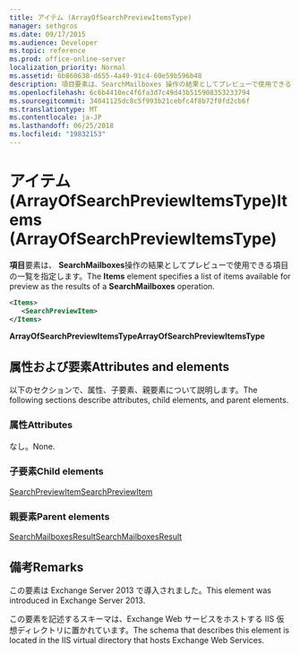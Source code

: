 ```yaml
---
title: アイテム (ArrayOfSearchPreviewItemsType)
manager: sethgros
ms.date: 09/17/2015
ms.audience: Developer
ms.topic: reference
ms.prod: office-online-server
localization_priority: Normal
ms.assetid: 6b860638-d655-4a49-91c4-60e59b596b48
description: 項目要素は、SearchMailboxes 操作の結果としてプレビューで使用できる項目の一覧を指定します。
ms.openlocfilehash: 6c6b4410ec4f6fa3d7c49d43b515908353233794
ms.sourcegitcommit: 34041125dc8c5f993b21cebfc4f8b72f0fd2cb6f
ms.translationtype: MT
ms.contentlocale: ja-JP
ms.lasthandoff: 06/25/2018
ms.locfileid: "19832153"
---
```

# <a name="items-arrayofsearchpreviewitemstype"></a><span data-ttu-id="08998-103">アイテム (ArrayOfSearchPreviewItemsType)</span><span class="sxs-lookup"><span data-stu-id="08998-103">Items (ArrayOfSearchPreviewItemsType)</span></span>

<span data-ttu-id="08998-104">**項目**要素は、 **SearchMailboxes**操作の結果としてプレビューで使用できる項目の一覧を指定します。</span><span class="sxs-lookup"><span data-stu-id="08998-104">The **Items** element specifies a list of items available for preview as the results of a **SearchMailboxes** operation.</span></span> 
  
```XML
<Items>
   <SearchPreviewItem>
</Items>
```

 <span data-ttu-id="08998-105">**ArrayOfSearchPreviewItemsType**</span><span class="sxs-lookup"><span data-stu-id="08998-105">**ArrayOfSearchPreviewItemsType**</span></span>
## <a name="attributes-and-elements"></a><span data-ttu-id="08998-106">属性および要素</span><span class="sxs-lookup"><span data-stu-id="08998-106">Attributes and elements</span></span>

<span data-ttu-id="08998-107">以下のセクションで、属性、子要素、親要素について説明します。</span><span class="sxs-lookup"><span data-stu-id="08998-107">The following sections describe attributes, child elements, and parent elements.</span></span>
  
### <a name="attributes"></a><span data-ttu-id="08998-108">属性</span><span class="sxs-lookup"><span data-stu-id="08998-108">Attributes</span></span>

<span data-ttu-id="08998-109">なし。</span><span class="sxs-lookup"><span data-stu-id="08998-109">None.</span></span>
  
### <a name="child-elements"></a><span data-ttu-id="08998-110">子要素</span><span class="sxs-lookup"><span data-stu-id="08998-110">Child elements</span></span>

[<span data-ttu-id="08998-111">SearchPreviewItem</span><span class="sxs-lookup"><span data-stu-id="08998-111">SearchPreviewItem</span></span>](searchpreviewitem.md)
  
### <a name="parent-elements"></a><span data-ttu-id="08998-112">親要素</span><span class="sxs-lookup"><span data-stu-id="08998-112">Parent elements</span></span>

[<span data-ttu-id="08998-113">SearchMailboxesResult</span><span class="sxs-lookup"><span data-stu-id="08998-113">SearchMailboxesResult</span></span>](searchmailboxesresult.md)
  
## <a name="remarks"></a><span data-ttu-id="08998-114">備考</span><span class="sxs-lookup"><span data-stu-id="08998-114">Remarks</span></span>

<span data-ttu-id="08998-115">この要素は Exchange Server 2013 で導入されました。</span><span class="sxs-lookup"><span data-stu-id="08998-115">This element was introduced in Exchange Server 2013.</span></span>
  
<span data-ttu-id="08998-116">この要素を記述するスキーマは、Exchange Web サービスをホストする IIS 仮想ディレクトリに置かれています。</span><span class="sxs-lookup"><span data-stu-id="08998-116">The schema that describes this element is located in the IIS virtual directory that hosts Exchange Web Services.</span></span>
  

